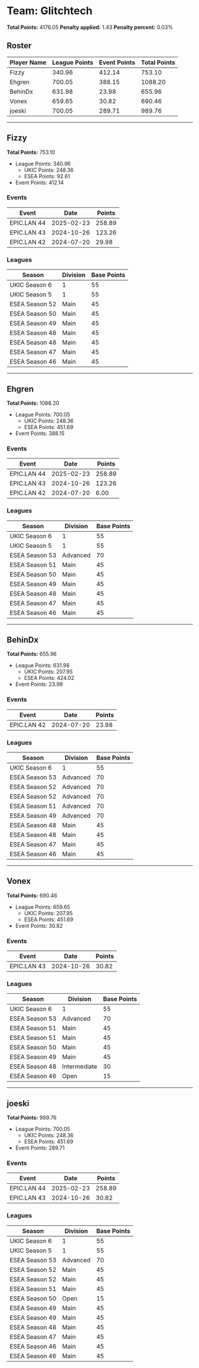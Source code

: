 # Team: Glitchtech

**Total Points:** 4176.05
**Penalty applied:** 1.43
**Penalty percent:** 0.03%

## Roster
| Player Name | League Points | Event Points | Total Points |
|-------------|--------------|--------------|-------------|
| Fizzy | 340.96 | 412.14 | 753.10 |
| Ehgren | 700.05 | 388.15 | 1088.20 |
| BehinDx | 631.98 | 23.98 | 655.96 |
| Vonex | 659.65 | 30.82 | 690.46 |
| joeski | 700.05 | 289.71 | 989.76 |

---

## Fizzy

**Total Points:** 753.10

- League Points: 340.96
  - UKIC Points: 248.36
  - ESEA Points: 92.61
- Event Points: 412.14

### Events
| Event | Date | Points |
|-------|------|--------|
| EPIC.LAN 44 | 2025-02-23 | 258.89 |
| EPIC.LAN 43 | 2024-10-26 | 123.26 |
| EPIC.LAN 42 | 2024-07-20 | 29.98 |
### Leagues
| Season | Division | Base Points |
|--------|----------|-------------|
| UKIC Season 6 | 1 | 55 |
| UKIC Season 5 | 1 | 55 |
| ESEA Season 52 | Main | 45 |
| ESEA Season 50 | Main | 45 |
| ESEA Season 49 | Main | 45 |
| ESEA Season 48 | Main | 45 |
| ESEA Season 48 | Main | 45 |
| ESEA Season 47 | Main | 45 |
| ESEA Season 46 | Main | 45 |
---

## Ehgren

**Total Points:** 1088.20

- League Points: 700.05
  - UKIC Points: 248.36
  - ESEA Points: 451.69
- Event Points: 388.15

### Events
| Event | Date | Points |
|-------|------|--------|
| EPIC.LAN 44 | 2025-02-23 | 258.89 |
| EPIC.LAN 43 | 2024-10-26 | 123.26 |
| EPIC.LAN 42 | 2024-07-20 | 6.00 |
### Leagues
| Season | Division | Base Points |
|--------|----------|-------------|
| UKIC Season 6 | 1 | 55 |
| UKIC Season 5 | 1 | 55 |
| ESEA Season 53 | Advanced | 70 |
| ESEA Season 51 | Main | 45 |
| ESEA Season 50 | Main | 45 |
| ESEA Season 49 | Main | 45 |
| ESEA Season 48 | Main | 45 |
| ESEA Season 47 | Main | 45 |
| ESEA Season 46 | Main | 45 |
---

## BehinDx

**Total Points:** 655.96

- League Points: 631.98
  - UKIC Points: 207.95
  - ESEA Points: 424.02
- Event Points: 23.98

### Events
| Event | Date | Points |
|-------|------|--------|
| EPIC.LAN 42 | 2024-07-20 | 23.98 |
### Leagues
| Season | Division | Base Points |
|--------|----------|-------------|
| UKIC Season 6 | 1 | 55 |
| ESEA Season 53 | Advanced | 70 |
| ESEA Season 52 | Advanced | 70 |
| ESEA Season 52 | Advanced | 70 |
| ESEA Season 51 | Advanced | 70 |
| ESEA Season 49 | Advanced | 70 |
| ESEA Season 48 | Main | 45 |
| ESEA Season 48 | Main | 45 |
| ESEA Season 47 | Main | 45 |
| ESEA Season 46 | Main | 45 |
---

## Vonex

**Total Points:** 690.46

- League Points: 659.65
  - UKIC Points: 207.95
  - ESEA Points: 451.69
- Event Points: 30.82

### Events
| Event | Date | Points |
|-------|------|--------|
| EPIC.LAN 43 | 2024-10-26 | 30.82 |
### Leagues
| Season | Division | Base Points |
|--------|----------|-------------|
| UKIC Season 6 | 1 | 55 |
| ESEA Season 53 | Advanced | 70 |
| ESEA Season 51 | Main | 45 |
| ESEA Season 51 | Main | 45 |
| ESEA Season 50 | Main | 45 |
| ESEA Season 49 | Main | 45 |
| ESEA Season 48 | Intermediate | 30 |
| ESEA Season 46 | Open | 15 |
---

## joeski

**Total Points:** 989.76

- League Points: 700.05
  - UKIC Points: 248.36
  - ESEA Points: 451.69
- Event Points: 289.71

### Events
| Event | Date | Points |
|-------|------|--------|
| EPIC.LAN 44 | 2025-02-23 | 258.89 |
| EPIC.LAN 43 | 2024-10-26 | 30.82 |
### Leagues
| Season | Division | Base Points |
|--------|----------|-------------|
| UKIC Season 6 | 1 | 55 |
| UKIC Season 5 | 1 | 55 |
| ESEA Season 53 | Advanced | 70 |
| ESEA Season 52 | Main | 45 |
| ESEA Season 52 | Main | 45 |
| ESEA Season 51 | Main | 45 |
| ESEA Season 50 | Open | 15 |
| ESEA Season 49 | Main | 45 |
| ESEA Season 49 | Main | 45 |
| ESEA Season 48 | Main | 45 |
| ESEA Season 47 | Main | 45 |
| ESEA Season 46 | Main | 45 |
| ESEA Season 46 | Main | 45 |